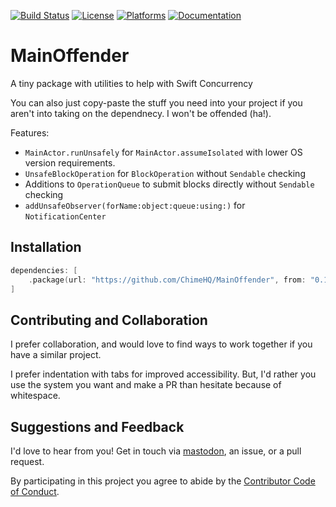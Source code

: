 [![Build Status][build status badge]][build status]
[![License][license badge]][license]
[![Platforms][platforms badge]][platforms]
[![Documentation][documentation badge]][documentation]

# MainOffender
A tiny package with utilities to help with Swift Concurrency

You can also just copy-paste the stuff you need into your project if you aren't into taking on the dependnecy. I won't be offended (ha!).

Features:
- `MainActor.runUnsafely` for `MainActor.assumeIsolated` with lower OS version requirements.
- `UnsafeBlockOperation` for `BlockOperation` without `Sendable` checking
- Additions to `OperationQueue` to submit blocks directly without `Sendable` checking
- `addUnsafeObserver(forName:object:queue:using:)` for `NotificationCenter`

## Installation

```swift
dependencies: [
    .package(url: "https://github.com/ChimeHQ/MainOffender", from: "0.1.0")
]
```

## Contributing and Collaboration

I prefer collaboration, and would love to find ways to work together if you have a similar project.

I prefer indentation with tabs for improved accessibility. But, I'd rather you use the system you want and make a PR than hesitate because of whitespace.

## Suggestions and Feedback

I'd love to hear from you! Get in touch via [mastodon](https://mastodon.social/@mattiem), an issue, or a pull request.

By participating in this project you agree to abide by the [Contributor Code of Conduct](CODE_OF_CONDUCT.md).

[build status]: https://github.com/mattmassicotte/MainOffender/actions
[build status badge]: https://github.com/mattmassicotte/MainOffender/workflows/CI/badge.svg
[license]: https://opensource.org/licenses/BSD-3-Clause
[license badge]: https://img.shields.io/github/license/mattmassicotte/MainOffender
[platforms]: https://swiftpackageindex.com/mattmassicotte/MainOffender
[platforms badge]: https://img.shields.io/endpoint?url=https%3A%2F%2Fswiftpackageindex.com%2Fapi%2Fpackages%2Fmattmassicotte%2FMainOffender%2Fbadge%3Ftype%3Dplatforms
[documentation]: https://swiftpackageindex.com/mattmassicotte/MainOffender/main/documentation
[documentation badge]: https://img.shields.io/badge/Documentation-DocC-blue
